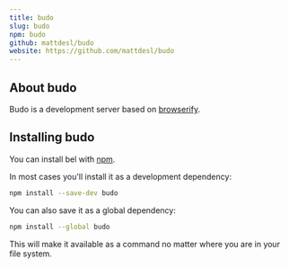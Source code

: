 ```yaml
---
title: budo
slug: budo
npm: budo
github: mattdesl/budo
website: https://github.com/mattdesl/budo
---
```


## About budo

Budo is a development server based on [browserify](/browserify).

## Installing budo

You can install bel with [npm](/npm).

In most cases you'll install it as a development dependency:

```sh
npm install --save-dev budo
```

You can also save it as a global dependency:

```sh
npm install --global budo
```

This will make it available as a command no matter where you are in your file system.
